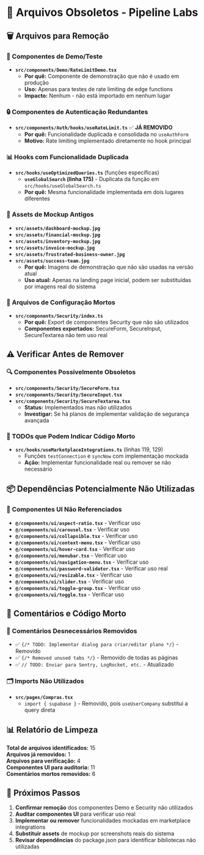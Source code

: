 # 📁 Arquivos Obsoletos - Pipeline Labs

## 🗑️ Arquivos para Remoção

### 🧪 Componentes de Demo/Teste
- **`src/components/Demo/RateLimitDemo.tsx`**
  - **Por quê:** Componente de demonstração que não é usado em produção
  - **Uso:** Apenas para testes de rate limiting de edge functions
  - **Impacto:** Nenhum - não está importado em nenhum lugar

### 🔒 Componentes de Autenticação Redundantes
- **`src/components/Auth/hooks/useRateLimit.ts`** ✅ **JÁ REMOVIDO**
  - **Por quê:** Funcionalidade duplicada e consolidada no `useAuthForm`
  - **Motivo:** Rate limiting implementado diretamente no hook principal

### 📊 Hooks com Funcionalidade Duplicada
- **`src/hooks/useOptimizedQueries.ts`** (funções específicas)
  - **`useGlobalSearch` (linha 175)** - Duplicata da função em `src/hooks/useGlobalSearch.ts`
  - **Por quê:** Mesma funcionalidade implementada em dois lugares diferentes

### 🎨 Assets de Mockup Antigos
- **`src/assets/dashboard-mockup.jpg`**
- **`src/assets/financial-mockup.jpg`**
- **`src/assets/inventory-mockup.jpg`**
- **`src/assets/invoice-mockup.jpg`**
- **`src/assets/frustrated-business-owner.jpg`**
- **`src/assets/success-team.jpg`**
  - **Por quê:** Imagens de demonstração que não são usadas na versão atual
  - **Uso atual:** Apenas na landing page inicial, podem ser substituídas por imagens real do sistema

### 📄 Arquivos de Configuração Mortos
- **`src/components/Security/index.ts`**
  - **Por quê:** Export de componentes Security que não são utilizados
  - **Componentes exportados:** SecureForm, SecureInput, SecureTextarea não tem uso real

## ⚠️ Verificar Antes de Remover

### 🔍 Componentes Possivelmente Obsoletos
- **`src/components/Security/SecureForm.tsx`**
- **`src/components/Security/SecureInput.tsx`**
- **`src/components/Security/SecureTextarea.tsx`**
  - **Status:** Implementados mas não utilizados
  - **Investigar:** Se há planos de implementar validação de segurança avançada

### 📝 TODOs que Podem Indicar Código Morto
- **`src/hooks/useMarketplaceIntegrations.ts`** (linhas 119, 129)
  - Funções `testConnection` e `syncNow` com implementação mockada
  - **Ação:** Implementar funcionalidade real ou remover se não necessário

## 📦 Dependências Potencialmente Não Utilizadas

### 🎨 Componentes UI Não Referenciados
- **`@/components/ui/aspect-ratio.tsx`** - Verificar uso
- **`@/components/ui/carousel.tsx`** - Verificar uso
- **`@/components/ui/collapsible.tsx`** - Verificar uso
- **`@/components/ui/context-menu.tsx`** - Verificar uso
- **`@/components/ui/hover-card.tsx`** - Verificar uso
- **`@/components/ui/menubar.tsx`** - Verificar uso
- **`@/components/ui/navigation-menu.tsx`** - Verificar uso
- **`@/components/ui/password-validator.tsx`** - Verificar uso real
- **`@/components/ui/resizable.tsx`** - Verificar uso
- **`@/components/ui/slider.tsx`** - Verificar uso
- **`@/components/ui/toggle-group.tsx`** - Verificar uso
- **`@/components/ui/toggle.tsx`** - Verificar uso

## 🧹 Comentários e Código Morto

### 💬 Comentários Desnecessários Removidos
- ✅ `{/* TODO: Implementar dialog para criar/editar plano */}` - Removido
- ✅ `{/* Removed unused tabs */}` - Removido de todas as páginas
- ✅ `// TODO: Enviar para Sentry, LogRocket, etc.` - Atualizado

### 🗂️ Imports Não Utilizados
- **`src/pages/Compras.tsx`** 
  - `import { supabase }` - Removido, pois `useUserCompany` substitui a query direta

## 📊 Relatório de Limpeza

**Total de arquivos identificados:** 15  
**Arquivos já removidos:** 1  
**Arquivos para verificação:** 4  
**Componentes UI para auditoria:** 11  
**Comentários mortos removidos:** 6  

## 🎯 Próximos Passos

1. **Confirmar remoção** dos componentes Demo e Security não utilizados
2. **Auditar componentes UI** para verificar uso real
3. **Implementar ou remover** funcionalidades mockadas em marketplace integrations
4. **Substituir assets** de mockup por screenshots reais do sistema
5. **Revisar dependências** do package.json para identificar bibliotecas não utilizadas